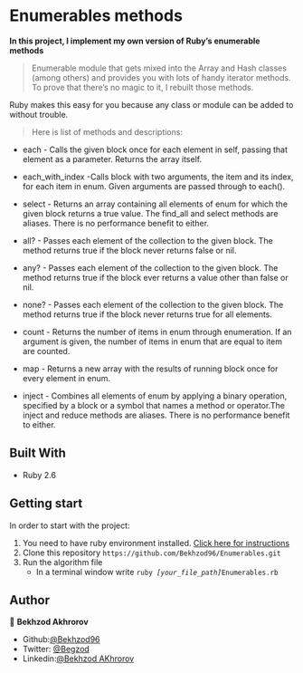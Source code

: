 # Enumerables methods

**In this project, I implement my own version of Ruby’s enumerable methods**

>Enumerable module that gets mixed into the Array and Hash classes (among others) and provides you with lots of handy iterator methods. To prove that there’s no magic to it, I rebuilt those methods.


Ruby makes this easy for you because any class or module can be added to without trouble.

>Here is list of methods and descriptions:
- each - Calls the given block once for each element in self, passing that element as a parameter. Returns the array itself.

- each_with_index -Calls block with two arguments, the item and its index, for each item in enum. Given arguments are passed through to each().

- select - Returns an array containing all elements of enum for which the given block returns a true value. The find_all and select methods are aliases. There is no performance benefit to either.

- all? - Passes each element of the collection to the given block. The method returns true if the block never returns false or nil. 

- any? - Passes each element of the collection to the given block. The method returns true if the block ever returns a value other than false or nil.

- none? - Passes each element of the collection to the given block. The method returns true if the block never returns true for all elements. 

- count  - Returns the number of items in enum through enumeration. If an argument is given, the number of items in enum that are equal to item are counted. 

- map - Returns a new array with the results of running block once for every element in enum.

- inject - Combines all elements of enum by applying a binary operation, specified by a block or a symbol that names a method or operator.The inject and reduce methods are aliases. There is no performance benefit to either. 


## Built With

- Ruby 2.6

## Getting start

In order to start with the project:

1. You need to have ruby environment installed. [Click here for instructions](https://www.ruby-lang.org/en/documentation/installation/)
2. Clone this repository `https://github.com/Bekhzod96/Enumerables.git`
3. Run the algorithm file
    - In a terminal window write `ruby `*`[your_file_path]`*`Enumerables.rb`

## Author

👤 **Bekhzod Akhrorov**

- Github:[@Bekhzod96](https://github.com/Bekhzod96)
- Twitter: [ @Begzod](https://twitter.com/25d47e8987f740b)
- Linkedin:[@Bekhzod AKhrorov](https://www.linkedin.com/in/bekhzod-akhrorov-b24232113/)



